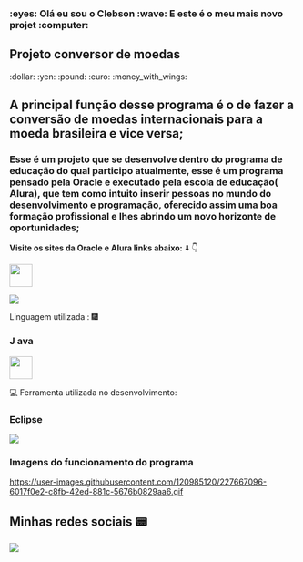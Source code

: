 <h3 align=”left”>  :eyes: Olá eu sou o Clebson  :wave:
E este é o meu mais novo projet   :computer: </h3>
                                           

<h2> Projeto conversor de moedas</h2>:dollar:  :yen: :pound: :euro: :money_with_wings:

## A principal função desse programa é o de fazer a conversão de moedas internacionais para a moeda brasileira e vice versa;

### Esse é um projeto que se desenvolve dentro do programa de educação do qual participo atualmente, esse é um programa pensado pela Oracle e executado pela escola de educação( Alura), que tem como intuito inserir pessoas no mundo do desenvolvimento e programação, oferecido assim uma boa formação profissional e lhes abrindo um novo horizonte de oportunidades;

 **Visite os sites da Oracle e Alura links abaixo:**  :arrow_down:  :point_down:

<a href="https://www.alura.com.br/"><img src="https://www.alura.com.br/assets/img/alura-logo.svg" widht="40" height="40" target="_blank"></a>

<a href="https://www.oracle.com/br/"><img src="https://img.shields.io/badge/Oracle-F80000?style=for-the-badge&logo=oracle&logoColor=white"></a>


Linguagem utilizada :  :fireworks:

### J ava

<a href="https://www.oracle.com/br/java/technologies/downloads/"><img src="https://cdn.jsdelivr.net/gh/devicons/devicon/icons/java/java-original.svg" widht="40" height="40" target="_blank"></a>


:computer:
Ferramenta utilizada no desenvolvimento:

### Eclipse
<a href="https://eclipseide.org/"><img src="https://img.shields.io/badge/Eclipse-FE7A16.svg?style=for-the-badge&logo=Eclipse&logoColor=white" target="_blank"></a>
###  Imagens do funcionamento do programa
https://user-images.githubusercontent.com/120985120/227667096-6017f0e2-c8fb-42ed-881c-5676b0829aa6.gif

## Minhas redes sociais :pager:
<a href="https://www.linkedin.com/in/clebson-alves-desenvolvedorfrontend/" target="_blank"><img src="https://img.shields.io/badge/-LinkedIn-%230077B5?style=for-the-badge&logo=linkedin&logoColor=white" target="_blank"></a>  


















































































































































































































































































>



























































































































































































































































































































































































































































